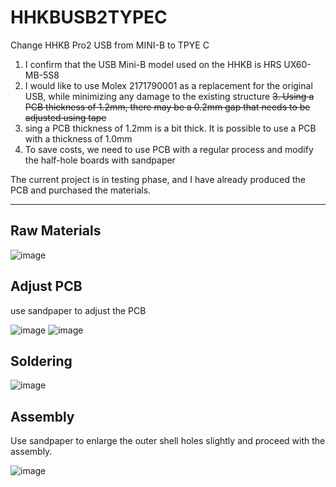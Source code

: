 # HHKBUSB2TYPEC

Change HHKB Pro2 USB from MINI-B to TPYE C

1. I confirm that the USB Mini-B model used on the HHKB is HRS UX60-MB-5S8
2. I would like to use Molex 2171790001 as a replacement for the original USB, while minimizing any damage to the existing structure
~~3. Using a PCB thickness of 1.2mm, there may be a 0.2mm gap that needs to be adjusted using tape~~
3. sing a PCB thickness of 1.2mm is a bit thick. It is possible to use a PCB with a thickness of 1.0mm
4. To save costs, we need to use PCB with a regular process and modify the half-hole boards with sandpaper

The current project is in testing phase, and I have already produced the PCB and purchased the materials.

***

## Raw Materials

![image](IMG/Materials.JPG)

## Adjust PCB

use sandpaper to adjust the PCB

![image](IMG/cut_board_1.JPG)
![image](IMG/cut_board_2.JPG)

## Soldering

![image](IMG/soldering.JPG)

## Assembly

Use sandpaper to enlarge the outer shell holes slightly and proceed with the assembly.

![image](IMG/assembly.png)

